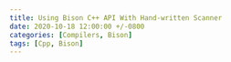 ```yaml
---
title: Using Bison C++ API With Hand-written Scanner
date: 2020-10-18 12:00:00 +/-0800
categories: [Compilers, Bison]
tags: [Cpp, Bison]
---
```

